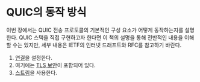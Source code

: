 <!--
# How QUIC works

Without explaining the exact bits and bytes on the wire, this section describes how
the fundamental building blocks of the QUIC transport protocol work. If you want to
implement your own QUIC stack, this description should give you a general
understanding, but for all the details, refer to the actual IETF Internet Drafts
and RFCs.

1. Set up a [connection](quic-connections.md)
2. ... that includes [TLS security](quic-tls.md)
3. Then use [streams](quic-streams.md)
-->

# QUIC의 동작 방식

이번 장에서는 QUIC 전송 프로토콜의 기본적인 구성 요소가 어떻게 동작하는지를 설명한다.
QUIC 스택을 직접 구현하고자 한다면 이 책의 설명을 통해 전반적인 내용을 이해할 수는 있지만,
세부 내용은 IETF의 인터넷 드래프트와 RFC를 참고하기 바란다.

1. [연결](quic-connections.md)을 설정한다.
2. 여기에는 [TLS 보안](quic-tls.md)이 포함되어 있다.
3. [스트림](quic-streams.md)을 사용한다.

